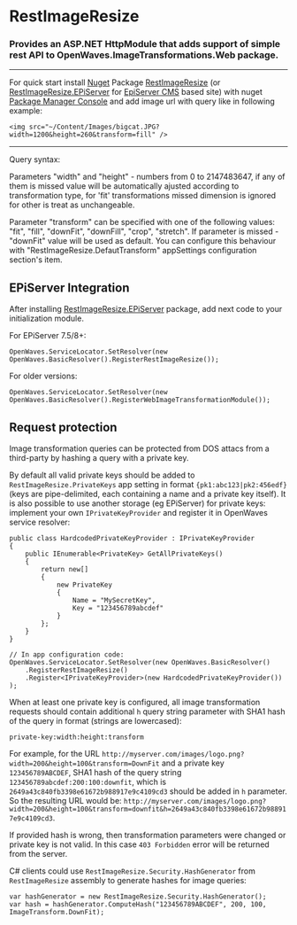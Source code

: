 RestImageResize
===============

### Provides an ASP.NET HttpModule that adds support of simple rest API to OpenWaves.ImageTransformations.Web package.
***
For quick start install [Nuget][1] Package [RestImageResize][2] (or [RestImageResize.EPiServer][3] for [EpiServer CMS][5] based site) with nuget [Package Manager Console][4] and add image url with query like in following example:
```
<img src="~/Content/Images/bigcat.JPG?width=1200&height=260&transform=fill" />
```
***

Query syntax:

Parameters "width" and "height" - numbers from 0 to 2147483647, if any of them is missed value will be automatically ajusted according to transformation type, for 'fit' transformations missed dimension is ignored for other is treat as unchangeable.

Parameter "transform" can be specified with one of the following values: "fit", "fill", "downFit", "downFill", "crop", "stretch". If parameter is missed - "downFit" value will be used as default. You can configure this behaviour with "RestImageResize.DefautTransform" appSettings configuration section's item.

## EPiServer Integration

After installing [RestImageResize.EPiServer][3] package, add next code to your initialization module.

For EPiServer 7.5/8+:

    OpenWaves.ServiceLocator.SetResolver(new OpenWaves.BasicResolver().RegisterRestImageResize());

For older versions:

    OpenWaves.ServiceLocator.SetResolver(new OpenWaves.BasicResolver().RegisterWebImageTransformationModule());

## Request protection

Image transformation queries can be protected from DOS attacs from a third-party by hashing a query with a private key.

By default all valid private keys should be added to `RestImageResize.PrivateKeys` app setting in format `{pk1:abc123|pk2:456edf}` (keys are pipe-delimited, each containing a name and a private key itself).
It is also possible to use another storage (eg EPiServer) for private keys: implement your own `IPrivateKeyProvider` and register it in OpenWaves service resolver:

```
public class HardcodedPrivateKeyProvider : IPrivateKeyProvider
{
    public IEnumerable<PrivateKey> GetAllPrivateKeys()
    {
        return new[]
        {
            new PrivateKey
            {
                Name = "MySecretKey",
                Key = "123456789abcdef"
            }
        };
    }
}

// In app configuration code:
OpenWaves.ServiceLocator.SetResolver(new OpenWaves.BasicResolver()
    .RegisterRestImageResize()
    .Register<IPrivateKeyProvider>(new HardcodedPrivateKeyProvider())
);
```

When at least one private key is configured, all image transformation requests should contain additional `h` query string parameter with SHA1 hash of the query in format (strings are lowercased):

    private-key:width:height:transform

For example, for the URL `http://myserver.com/images/logo.png?width=200&height=100&transform=DownFit` and a private key `123456789ABCDEF`, SHA1 hash of the query string `123456789abcdef:200:100:downfit`, which is `2649a43c840fb3398e61672b988917e9c4109cd3` should be added in `h` parameter.
So the resulting URL would be: `http://myserver.com/images/logo.png?width=200&height=100&transform=downfit&h=2649a43c840fb3398e61672b988917e9c4109cd3`.

If provided hash is wrong, then transformation parameters were changed or private key is not valid. In this case `403 Forbidden` error will be returned from the server.

C# clients could use `RestImageResize.Security.HashGenerator` from `RestImageResize` assembly to generate hashes for image queries:

    var hashGenerator = new RestImageResize.Security.HashGenerator();
    var hash = hashGenerator.ComputeHash("123456789ABCDEF", 200, 100, ImageTransform.DownFit);

[1]: http://nuget.org/
[2]: http://nuget.org/packages/RestImageResize/
[3]: http://nuget.org/packages/RestImageResize.EpiServer/
[4]: http://docs.nuget.org/docs/start-here/using-the-package-manager-console
[5]: http://www.episerver.com/Products/EPiServer-7-CMS/
